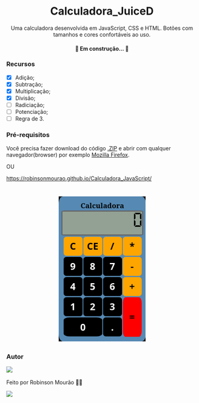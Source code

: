 <h1 align="center">Calculadora_JuiceD</h1>

<p align="center">Uma calculadora desenvolvida em JavaScript, CSS e HTML. Botões com tamanhos e cores confortáveis ao uso.</p>

<h4 align="center"> 
	🚧  Em construção...  🚧
</h4>

### Recursos
- [x] Adição;
- [x] Subtração;
- [x] Multiplicação;
- [x] Divisão;
- [ ] Radiciação;
- [ ] Potenciação;
- [ ] Regra de 3.

### Pré-requisitos

Você precisa fazer download do código [.ZIP](https://github.com/robinsonmourao/Calculadora_JavaScript/archive/refs/heads/main.zip) e abrir com qualquer navegador(browser) por exemplo [Mozilla Firefox](https://www.mozilla.org/pt-BR/firefox/download/thanks/).

OU

https://robinsonmourao.github.io/Calculadora_JavaScript/

<h1 align="center">
  <img alt="Calculadora JuiceD" title="#NextLevelWeek" src="./Calculadora JuiceD.png" />
</h1>

### Autor

<img src="https://avatars.githubusercontent.com/u/49078615?s=400&u=83967b35f8d7a3216118751e37824359e85c2fc9&v=4.png" />

Feito por Robinson Mourão 👋🏽
<div>
  <a href = "mailto:bob.info.guaratiba@gmail.com"><img src="https://img.shields.io/badge/-Gmail-%23333?style=for-the-badge&logo=gmail&logoColor=white" target="_blank"></a> 
</div><br>
